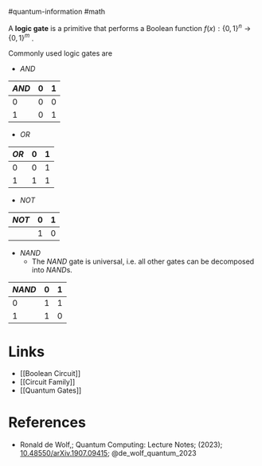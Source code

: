 #quantum-information #math

A **logic gate** is a primitive that performs a Boolean function $f(x):\{0,1\}^n\rightarrow \{0,1\}^m$ .

Commonly used logic gates are 
- $AND$

| $AND$ | $0$ | $1$ |  
| -------- | -------- | -------- |  
| $0$ | $0$ | $0$ |  
| $1$ | $0$ | $1$ |

- $OR$

| $OR$ | $0$ | $1$ |  
| -------- | -------- | -------- |  
| $0$ | $0$ | $1$ |  
| $1$ | $1$ | $1$ |

- $NOT$

| $NOT$ | $0$ | $1$ |  
| -------- | -------- | -------- |  
|  | $1$ | $0$ |  


- $NAND$
	- The $NAND$ gate is universal, i.e. all other gates can be decomposed into $NAND$s.

| $NAND$ | $0$ | $1$ |  
| -------- | -------- | -------- |  
| $0$ | $1$ | $1$ |  
| $1$ | $1$ | $0$ |


# Links
- [[Boolean Circuit]]
- [[Circuit Family]]
- [[Quantum Gates]]

# References
-  Ronald de Wolf,; Quantum Computing: Lecture Notes; (2023); [10.48550/arXiv.1907.09415](https://www.doi.org/10.48550/arXiv.1907.09415);  @de_wolf_quantum_2023 
